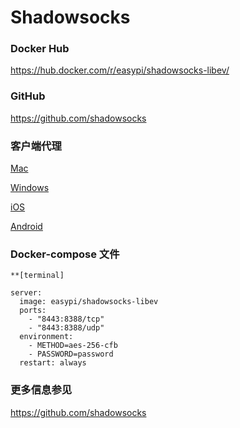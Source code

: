 <!-- toc -->

# Shadowsocks

### Docker Hub
  
  https://hub.docker.com/r/easypi/shadowsocks-libev/

### GitHub
  https://github.com/shadowsocks
  
### 客户端代理

[Mac](https://github.com/shadowsocks/shadowsocks-iOS/wiki/Shadowsocks-for-OSX-%E5%B8%AE%E5%8A%A9)

[Windows](https://github.com/shadowsocks/shadowsocks-windows/releases)

[iOS](https://github.com/shadowsocks/shadowsocks-iOS/wiki/Help)

[Android](https://github.com/shadowsocks/shadowsocks-android/releases)

### Docker-compose 文件

```
**[terminal]

server:
  image: easypi/shadowsocks-libev
  ports:
    - "8443:8388/tcp"
    - "8443:8388/udp"
  environment:
    - METHOD=aes-256-cfb
    - PASSWORD=password
  restart: always
```

### 更多信息参见

https://github.com/shadowsocks